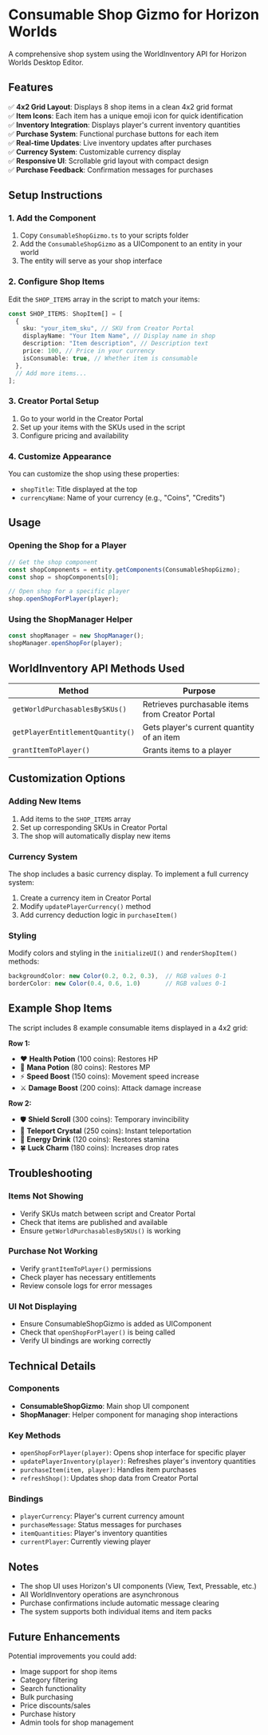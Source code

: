 # Consumable Shop Gizmo for Horizon Worlds

A comprehensive shop system using the WorldInventory API for Horizon Worlds Desktop Editor.

## Features

✅ **4x2 Grid Layout**: Displays 8 shop items in a clean 4x2 grid format  
✅ **Item Icons**: Each item has a unique emoji icon for quick identification  
✅ **Inventory Integration**: Displays player's current inventory quantities  
✅ **Purchase System**: Functional purchase buttons for each item  
✅ **Real-time Updates**: Live inventory updates after purchases  
✅ **Currency System**: Customizable currency display  
✅ **Responsive UI**: Scrollable grid layout with compact design  
✅ **Purchase Feedback**: Confirmation messages for purchases

## Setup Instructions

### 1. Add the Component

1. Copy `ConsumableShopGizmo.ts` to your scripts folder
2. Add the `ConsumableShopGizmo` as a UIComponent to an entity in your world
3. The entity will serve as your shop interface

### 2. Configure Shop Items

Edit the `SHOP_ITEMS` array in the script to match your items:

```typescript
const SHOP_ITEMS: ShopItem[] = [
  {
    sku: "your_item_sku", // SKU from Creator Portal
    displayName: "Your Item Name", // Display name in shop
    description: "Item description", // Description text
    price: 100, // Price in your currency
    isConsumable: true, // Whether item is consumable
  },
  // Add more items...
];
```

### 3. Creator Portal Setup

1. Go to your world in the Creator Portal
2. Set up your items with the SKUs used in the script
3. Configure pricing and availability

### 4. Customize Appearance

You can customize the shop using these properties:

- `shopTitle`: Title displayed at the top
- `currencyName`: Name of your currency (e.g., "Coins", "Credits")

## Usage

### Opening the Shop for a Player

```typescript
// Get the shop component
const shopComponents = entity.getComponents(ConsumableShopGizmo);
const shop = shopComponents[0];

// Open shop for a specific player
shop.openShopForPlayer(player);
```

### Using the ShopManager Helper

```typescript
const shopManager = new ShopManager();
shopManager.openShopFor(player);
```

## WorldInventory API Methods Used

| Method                           | Purpose                                         |
| -------------------------------- | ----------------------------------------------- |
| `getWorldPurchasablesBySKUs()`   | Retrieves purchasable items from Creator Portal |
| `getPlayerEntitlementQuantity()` | Gets player's current quantity of an item       |
| `grantItemToPlayer()`            | Grants items to a player                        |

## Customization Options

### Adding New Items

1. Add items to the `SHOP_ITEMS` array
2. Set up corresponding SKUs in Creator Portal
3. The shop will automatically display new items

### Currency System

The shop includes a basic currency display. To implement a full currency system:

1. Create a currency item in Creator Portal
2. Modify `updatePlayerCurrency()` method
3. Add currency deduction logic in `purchaseItem()`

### Styling

Modify colors and styling in the `initializeUI()` and `renderShopItem()` methods:

```typescript
backgroundColor: new Color(0.2, 0.2, 0.3),  // RGB values 0-1
borderColor: new Color(0.4, 0.6, 1.0)       // RGB values 0-1
```

## Example Shop Items

The script includes 8 example consumable items displayed in a 4x2 grid:

**Row 1:**

- ❤️ **Health Potion** (100 coins): Restores HP
- 🔮 **Mana Potion** (80 coins): Restores MP
- ⚡ **Speed Boost** (150 coins): Movement speed increase
- ⚔️ **Damage Boost** (200 coins): Attack damage increase

**Row 2:**

- 🛡️ **Shield Scroll** (300 coins): Temporary invincibility
- 🌟 **Teleport Crystal** (250 coins): Instant teleportation
- 🥤 **Energy Drink** (120 coins): Restores stamina
- 🍀 **Luck Charm** (180 coins): Increases drop rates

## Troubleshooting

### Items Not Showing

- Verify SKUs match between script and Creator Portal
- Check that items are published and available
- Ensure `getWorldPurchasablesBySKUs()` is working

### Purchase Not Working

- Verify `grantItemToPlayer()` permissions
- Check player has necessary entitlements
- Review console logs for error messages

### UI Not Displaying

- Ensure ConsumableShopGizmo is added as UIComponent
- Check that `openShopForPlayer()` is being called
- Verify UI bindings are working correctly

## Technical Details

### Components

- **ConsumableShopGizmo**: Main shop UI component
- **ShopManager**: Helper component for managing shop interactions

### Key Methods

- `openShopForPlayer(player)`: Opens shop interface for specific player
- `updatePlayerInventory(player)`: Refreshes player's inventory quantities
- `purchaseItem(item, player)`: Handles item purchases
- `refreshShop()`: Updates shop data from Creator Portal

### Bindings

- `playerCurrency`: Player's current currency amount
- `purchaseMessage`: Status messages for purchases
- `itemQuantities`: Player's inventory quantities
- `currentPlayer`: Currently viewing player

## Notes

- The shop UI uses Horizon's UI components (View, Text, Pressable, etc.)
- All WorldInventory operations are asynchronous
- Purchase confirmations include automatic message clearing
- The system supports both individual items and item packs

## Future Enhancements

Potential improvements you could add:

- Image support for shop items
- Category filtering
- Search functionality
- Bulk purchasing
- Price discounts/sales
- Purchase history
- Admin tools for shop management
